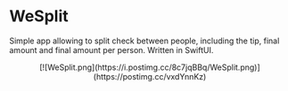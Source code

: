 # WeSplit
Simple app allowing to split check between people, including the tip, final amount and final amount per person. Written in SwiftUI.
<center>[![WeSplit.png](https://i.postimg.cc/8c7jqBBq/WeSplit.png)](https://postimg.cc/vxdYnnKz)</center>
